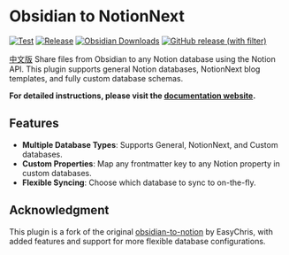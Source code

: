 # Obsidian to NotionNext

[![Test](https://github.com/jxpeng98/obsidian-to-NotionNext/actions/workflows/test.yml/badge.svg)](https://github.com/jxpeng98/obsidian-to-NotionNext/actions/workflows/test.yml)
[![Release](https://github.com/jxpeng98/obsidian-to-NotionNext/actions/workflows/release.yml/badge.svg)](https://github.com/jxpeng98/obsidian-to-NotionNext/actions/workflows/release.yml)
[![Obsidian Downloads](https://img.shields.io/badge/dynamic/json?logo=obsidian&color=%23483699&label=downloads&query=%24%5B%22share-to-notionnext%22%5D.downloads&url=https%3A%2F%2Fraw.githubusercontent.com%2Fobsidianmd%2Fobsidian-releases%2Fmaster%2Fcommunity-plugin-stats.json)](https://GitHub.com/jxpeng98/obsidian-to-NotionNext/releases/)
[![GitHub release (with filter)](https://img.shields.io/github/package-json/v/jxpeng98/obsidian-to-NotionNext)](https://github.com/jxpeng98/obsidian-to-NotionNext/releases/)

[中文版](README-zh.md)
Share files from Obsidian to any Notion database using the Notion API. This plugin supports general Notion databases, NotionNext blog templates, and fully custom database schemas.

**For detailed instructions, please visit the [documentation website](https://obsidian-to-notionnext.pages.dev/).**

## Features

- **Multiple Database Types**: Supports General, NotionNext, and Custom databases.
- **Custom Properties**: Map any frontmatter key to any Notion property in custom databases.
- **Flexible Syncing**: Choose which database to sync to on-the-fly.

## Acknowledgment

This plugin is a fork of the original [obsidian-to-notion](https://github.com/EasyChris/obsidian-to-notion) by EasyChris, with added features and support for more flexible database configurations.

